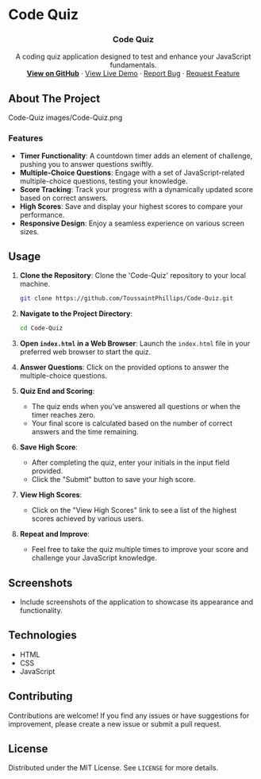 # Code Quiz 

<h3 align="center">Code Quiz</h3>

<p align="center">
  A coding quiz application designed to test and enhance your JavaScript fundamentals.
  <br />
  <a href="https://github.com/ToussaintPhillips/Code-Quiz"><strong>View on GitHub</strong></a>
  ·
  <a href="https://toussaintphillips.github.io/Code-Quiz/">View Live Demo</a>
  ·
  <a href="https://github.com/ToussaintPhillips/Code-Quiz/issues">Report Bug</a>
  ·
  <a href="https://github.com/ToussaintPhillips/Code-Quiz/issues">Request Feature</a>
</p>

## About The Project

Code-Quiz images/Code-Quiz.png

### Features

- **Timer Functionality**: A countdown timer adds an element of challenge, pushing you to answer questions swiftly.
- **Multiple-Choice Questions**: Engage with a set of JavaScript-related multiple-choice questions, testing your knowledge.
- **Score Tracking**: Track your progress with a dynamically updated score based on correct answers.
- **High Scores**: Save and display your highest scores to compare your performance.
- **Responsive Design**: Enjoy a seamless experience on various screen sizes.

## Usage

1. **Clone the Repository**: Clone the 'Code-Quiz' repository to your local machine.
    ```bash
    git clone https://github.com/ToussaintPhillips/Code-Quiz.git
    ```

2. **Navigate to the Project Directory**:
    ```bash
    cd Code-Quiz
    ```

3. **Open `index.html` in a Web Browser**: Launch the `index.html` file in your preferred web browser to start the quiz.

4. **Answer Questions**: Click on the provided options to answer the multiple-choice questions.

5. **Quiz End and Scoring**:
   - The quiz ends when you've answered all questions or when the timer reaches zero.
   - Your final score is calculated based on the number of correct answers and the time remaining.

6. **Save High Score**:
   - After completing the quiz, enter your initials in the input field provided.
   - Click the "Submit" button to save your high score.

7. **View High Scores**:
   - Click on the "View High Scores" link to see a list of the highest scores achieved by various users.

8. **Repeat and Improve**:
   - Feel free to take the quiz multiple times to improve your score and challenge your JavaScript knowledge.

## Screenshots

- Include screenshots of the application to showcase its appearance and functionality.

## Technologies

- HTML
- CSS
- JavaScript

## Contributing

Contributions are welcome! If you find any issues or have suggestions for improvement, please create a new issue or submit a pull request.

## License

Distributed under the MIT License. See `LICENSE` for more details.

